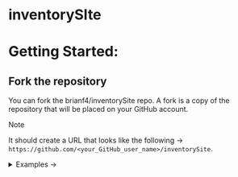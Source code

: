 # inventorySIte

# Getting Started:

## Fork the repository

You can fork the brianf4/inventorySite repo. A fork is a copy of the repository that will be placed on your GitHub account.

> [!NOTE]
> It should create a URL that looks like the following -> `https://github.com/<your_GitHub_user_name>/inventorySite`.

<details>
<summary>Examples -></summary>
`https://github.com/octocat/inventorySite`
`https://github.com/eben/inventorySite`
</details>
